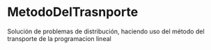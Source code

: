 # MetodoDelTrasnporte
Solución de problemas de distribución, haciendo uso del método del transporte de la programacion lineal
